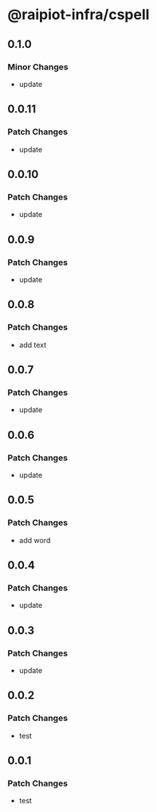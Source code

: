 # @raipiot-infra/cspell

## 0.1.0

### Minor Changes

- update

## 0.0.11

### Patch Changes

- update

## 0.0.10

### Patch Changes

- update

## 0.0.9

### Patch Changes

- update

## 0.0.8

### Patch Changes

- add text

## 0.0.7

### Patch Changes

- update

## 0.0.6

### Patch Changes

- update

## 0.0.5

### Patch Changes

- add word

## 0.0.4

### Patch Changes

- update

## 0.0.3

### Patch Changes

- update

## 0.0.2

### Patch Changes

- test

## 0.0.1

### Patch Changes

- test
